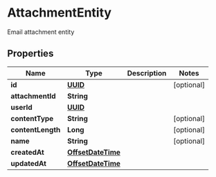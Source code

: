 

# AttachmentEntity

Email attachment entity
## Properties

Name | Type | Description | Notes
------------ | ------------- | ------------- | -------------
**id** | [**UUID**](UUID) |  |  [optional]
**attachmentId** | **String** |  | 
**userId** | [**UUID**](UUID) |  | 
**contentType** | **String** |  |  [optional]
**contentLength** | **Long** |  |  [optional]
**name** | **String** |  |  [optional]
**createdAt** | [**OffsetDateTime**](OffsetDateTime) |  | 
**updatedAt** | [**OffsetDateTime**](OffsetDateTime) |  | 



